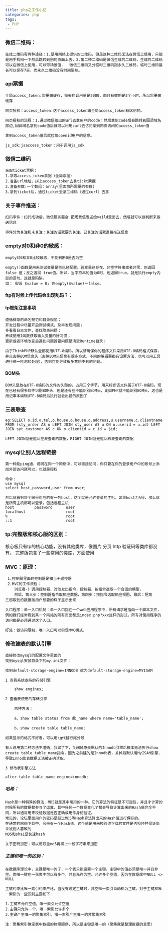 ```yaml
---
title: php之工作小记
categories: php
tags:
 - PHP
---
```


### 微信二维码：
	生成二维码有两种途径：1.是用网络上提供的二维码，但是这种二维码无法在微信上使用，只能是用手机扫一下然后跳转到别的页面上去，2.第二种二维码是微信生成的二维码，生成的二维码可以在微信上使用，可以带场景值，	微信二维码又分临时二维码跟永久二维码，临时二维码最长可以保存7天，而永久二维码没有时间限制。

### api票据
	全局access_token:需要做缓存，每天的调用量是2000，而且有效期是2个小时，所以需要做缓存

	网页授权：access_token:这个access_token跟全局access_token有区别的。
	
	网页授权的流程：1.通过微信给出的url去拿用户的code；然后拿到code后会跳转到回调域名那边,回调域名拿到code值后就可以利用curl去访问拿到网页访问的access_token值

	拿到access_token值后就拉取openid用户的信息。

	js_sdk:jsaccess_token：用于调用js_sdk


### 微信二维码
	获取ticket票据：
	1.拿取access_token票据（全局票据）
	2.准备url地址，拼上access_token去拿tickt票据
	3.准备参数:一个数组：array(里面放所需要的参数)
	3.拿到ticket后，通过ticket去拿二维码（通过curl）去拿


### 关于事件推送：
	扫码事件：扫码成功后，微信服务器会 把场景值发送给vaild里面去，然后就可以做判断来推送信息
	
	事件分为关注和未关注：关注的话就要先关注，已关注的话就直接推送信息

	

### empty对0和非0的敏感：
	empty对0和非0比较敏感，不能判断0是否为空

	empty()函数是用来测试变量是否已经配置。若变量已存在、非空字符串或者非零，则返回 false 值；反之返回 true值。所以，当字符串的值为0时，也返回true，就是执行empty内部的语句。这就是陷阱。
    如： 假设 $value = 0; 则empty($value)＝false。

#### ftp有时候上传代码会出现乱码？：



#### tp框架注意事项
	遵循框架的命名规范和目录规范； 
	开发过程中尽量开启调试模式，及早发现问题； 
	多看看日志文件，查找隐患问题； 
	养成使用I函数获取输入变量的好习惯； 
	更新或者环境改变后遇到问题首要问题是清空Runtime目录；

	由于ThinkPHP默认全部使用UTF-8编码，所以请确保你的程序文件采用UTF-8编码格式保存，并且去掉BOM信息头（去掉BOM头信息有很多方式，不同的编辑器都有设置方法，也可以用工具进行统一检测和处理），否则可能导致很多意想不到的问题。


#### BOM头
	BOM头是放在UTF-8编码的文件的头部的，占用三个字节，用来标识该文件属于UTF-8编码。现在已经有很多软件识别BOM头，但是还有些不能识别BOM头，比如PHP就不能识别BOM头，这也是用记事本编辑UTF-8编码后执行就会出错的原因了


### 三表联查
	eg:SELECT o.id,o.tel,o.house,o.house,o.address,u.username,c.clientname FROM (sty_order AS o LEFT JOIN sty_user AS u ON o.userid = u.id) LEFT JOIN syt_customer AS c ON o.clientid = c.id = $id;

	LEFT JOIN就是返回左表查询的数据，RIGHT JOIN就是返回右表查询的数据


### mysql让别人远程链接
	第一种能ping通，说明在同一个网络中，可以直接访问，你只要在你的登录用户中的账号上添加外部访问就可以，也就是授权

	命令：
	use mysql
	select host,password,user from user;

	然后就看到每个账号对应的有一列host，这个就是允许登录的主机，如果host为%号，那么就是所有主机都可以登录，包括远程主机
	host         password      user
	localhost                  root
	%                          root
	::1						   root


### tp:完整版和核心版的区别：
核心板只有tp的核心功能，没有其他类库，像图片 分页 http 验证码等类库都没有。
完整版包含了一些常用的类库，方面使用

### MVC：原理：
     1.控制器里面的控制器是相当于遥控器
     2.MVC的工作流程：
		浏览者-》调用控制器，对他发出指令，控制器，按指令选取一个合适的模型，
		然后，第三步：控制器指令取相应数据，第四步：按指令选取相应视图，最后：把第		三部取到的数据按用户想要的样子显示出来

	入口程序：单一入口机制：单一入口指在一个web应用程序中，所有请求是指向一个脚本文件，例如我们经常看到某一个网站的所有页面都是index.php?xxx这样的形式，所有对使用程序的访问都是必须通过这个入口。

	好处：做访问限制，唯一入口可以实现MVC模式，


### 修改建表的默认引擎
	直接修改mysql的配置文件里面的
	找到mysql安装目录下的my.ini文件：

	找到default-storage-engine=INNODB 改为default-storage-engine=MYISAM

	1 查看系统支持的存储引擎

		show engines;
	
	2 查看表使用的存储引擎
	
		两种方法：
	
		a、show table status from db_name where name='table_name';
	
		b、show create table table_name;
	
	如果显示的格式不好看，可以用\g代替行尾分号
	
	有人说用第二种方法不准确，我试了下，关闭掉原先默认的Innodb引擎后根本无法执行show create table table_name指令，因为之前建的是Innodb表，关掉后默认用MyISAM引擎，导致Innodb表数据无法被正确读取。
	
	3 修改表引擎方法
	
	alter table table_name engine=innodb;

##### 哈希：
	Hash是一种特殊的算法，MD5就是其中常用的一种。它的算法的特征是不可逆性，并且才计算的时候所有的数据都参与了运算，其中任何一个数据变化了都会导致计算出来的Hash值完全不同，所以通常用来校验数据是否正确或用作身份验证。
	常见的，论坛里面用户的密码是经过MD5等Hash算法算出来的Hash值进行保存的。
	在通常的网络下载中，会带有一个Hash值，这个值是用来校验你下载的文件是否损坏并保证尚未被别人篡改的
	MD5和sha1是快速hash

	关于密码加密：可以用双重md5再拼上一段字符串来加密


##### 主键和唯一的区别：
	在数据库理论中，主键是唯一的了，一个表只能设置一个主键。主键中的值必须是唯一并且非空。而唯一键在一张表中可以有多个，并且允许为空。允许多个空值，因为在数据库中NULL <>  NULL

	主键约束比唯一索引约束严格，当没有设定主键时，非空唯一索引自动称为主键。对于主键和唯一索引的一些区别主要如下：
	
	1.主键不允许空值，唯一索引允许空值
	2.主键只允许一个，唯一索引允许多个
	3.主键产生唯一的聚集索引，唯一索引产生唯一的非聚集索引
	
	注：聚集索引确定表中数据的物理顺序，所以是主键是唯一的（聚集就是整理数据的意思）






	

	



	
			

					

			
		


				
			
		
		

			

						 

	
	
	
	
	




